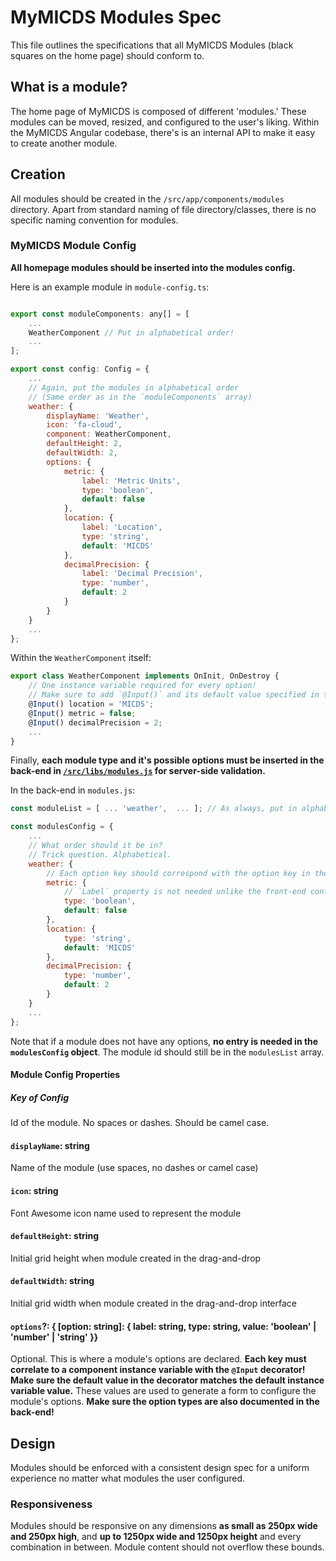# MyMICDS Modules Spec

This file outlines the specifications that all MyMICDS Modules (black squares on the home page) should conform to.

## What is a module?

The home page of MyMICDS is composed of different 'modules.' These modules can be moved, resized, and configured to the user's liking. Within the MyMICDS Angular codebase, there's is an internal API to make it easy to create another module.

## Creation

All modules should be created in the `/src/app/components/modules` directory. Apart from standard naming of file directory/classes, there is no specific naming convention for modules.

### MyMICDS Module Config

**All homepage modules should be inserted into the modules config.**

Here is an example module in `module-config.ts`:

```javascript

export const moduleComponents: any[] = [
	...
	WeatherComponent // Put in alphabetical order!
	...
];

export const config: Config = {
	...
	// Again, put the modules in alphabetical order
	// (Same order as in the `moduleComponents` array)
	weather: {
		displayName: 'Weather',
		icon: 'fa-cloud',
		component: WeatherComponent,
		defaultHeight: 2,
		defaultWidth: 2,
		options: {
			metric: {
				label: 'Metric Units',
				type: 'boolean',
				default: false
			},
			location: {
				label: 'Location',
				type: 'string',
				default: 'MICDS'
			},
			decimalPrecision: {
				label: 'Decimal Precision',
				type: 'number',
				default: 2
			}
		}
	}
	...
};
```

Within the `WeatherComponent` itself:

```javascript
export class WeatherComponent implements OnInit, OnDestroy {
	// One instance variable required for every option!
	// Make sure to add `@Input()` and its default value specified in the decorator!
	@Input() location = 'MICDS';
	@Input() metric = false;
	@Input() decimalPrecision = 2;
	...
}
```

Finally, **each module type and it's possible options must be inserted in the back-end in [`/src/libs/modules.js`](https://github.com/MyMICDS/MyMICDS-v2/blob/master/src/libs/modules.js) for server-side validation.**

In the back-end in `modules.js`:

```javascript
const moduleList = [ ... 'weather',  ... ]; // As always, put in alphabetical order

const modulesConfig = {
	...
	// What order should it be in?
	// Trick question. Alphabetical.
	weather: {
		// Each option key should correspond with the option key in the front-end config
		metric: {
			// `Label` property is not needed unlike the front-end config
			type: 'boolean',
			default: false
		},
		location: {
			type: 'string',
			default: 'MICDS'
		},
		decimalPrecision: {
			type: 'number',
			default: 2
		}
	}
	...
};

```

Note that if a module does not have any options, **no entry is needed in the `modulesConfig` object**. The module id should still be in the `modulesList` array.

#### Module Config Properties

##### Key of Config

Id of the module. No spaces or dashes. Should be camel case.

#### `displayName`: string

Name of the module (use spaces, no dashes or camel case)

#### `icon`: string

Font Awesome icon name used to represent the module

#### `defaultHeight`: string

Initial grid height when module created in the drag-and-drop

#### `defaultWidth`: string

Initial grid width when module created in the drag-and-drop interface

#### `options`?: { [option: string]: { label: string, type: string, value: 'boolean' | 'number' | 'string' }}

Optional. This is where a module's options are declared. **Each key must correlate to a component instance variable with the `@Input` decorator! Make sure the default value in the decorator matches the default instance variable value.** These values are used to generate a form to configure the module's options. **Make sure the option types are also documented in the back-end!**

## Design

Modules should be enforced with a consistent design spec for a uniform experience no matter what modules the user configured.

### Responsiveness

Modules should be responsive on any dimensions **as small as 250px wide and 250px high**, and **up to 1250px wide and 1250px height** and every combination in between. Module content should not overflow these bounds.
